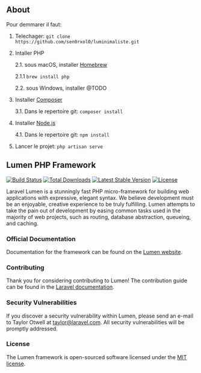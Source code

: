 ## About

Pour demmarer il faut:

1. Telechager: `git clone https://github.com/sen0rxol0/luminimaliste.git`
2. Intaller PHP

    2.1. sous macOS, installer [Homebrew](https://brew.sh/)    
    
    2.1.1 `brew install php`
    
    2.2. sous Windows, installer @TODO
3. Installer [Composer](https://getcomposer.org/download/)
    
    3.1. Dans le repertoire git: `composer install` 
4. Installer [Node.js](https://nodejs.org/en/download/)

    4.1. Dans le repertoire git: `npm install`
5. Lancer le projet: `php artisan serve`

## Lumen PHP Framework

[![Build Status](https://travis-ci.org/laravel/lumen-framework.svg)](https://travis-ci.org/laravel/lumen-framework)
[![Total Downloads](https://img.shields.io/packagist/dt/laravel/framework)](https://packagist.org/packages/laravel/lumen-framework)
[![Latest Stable Version](https://img.shields.io/packagist/v/laravel/framework)](https://packagist.org/packages/laravel/lumen-framework)
[![License](https://img.shields.io/packagist/l/laravel/framework)](https://packagist.org/packages/laravel/lumen-framework)

Laravel Lumen is a stunningly fast PHP micro-framework for building web applications with expressive, elegant syntax. We believe development must be an enjoyable, creative experience to be truly fulfilling. Lumen attempts to take the pain out of development by easing common tasks used in the majority of web projects, such as routing, database abstraction, queueing, and caching.

### Official Documentation

Documentation for the framework can be found on the [Lumen website](https://lumen.laravel.com/docs).

### Contributing

Thank you for considering contributing to Lumen! The contribution guide can be found in the [Laravel documentation](https://laravel.com/docs/contributions).

### Security Vulnerabilities

If you discover a security vulnerability within Lumen, please send an e-mail to Taylor Otwell at taylor@laravel.com. All security vulnerabilities will be promptly addressed.

### License

The Lumen framework is open-sourced software licensed under the [MIT license](https://opensource.org/licenses/MIT).
